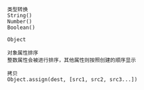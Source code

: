 #

```block
类型转换
String()
Number()
Boolean()
```

```block
Object

对象属性排序
整数属性会被进行排序，其他属性则按照创建的顺序显示

拷贝
Object.assign(dest, [src1, src2, src3...])
```
